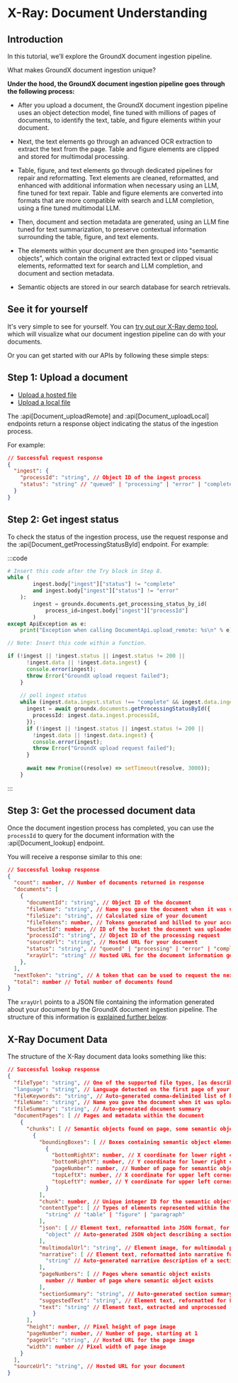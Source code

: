 # X-Ray: Document Understanding

## Introduction
In this tutorial, we’ll explore the GroundX document ingestion pipeline.

What makes GroundX document ingestion unique?

**Under the hood, the GroundX document ingestion pipeline goes through the following process:**

- After you upload a document, the GroundX document ingestion pipeline uses an object detection model, fine tuned with millions of pages of documents, to identify the text, table, and figure elements within your document.

- Next, the text elements go through an advanced OCR extraction to extract the text from the page. Table and figure elements are clipped and stored for multimodal processing.

- Table, figure, and text elements go through dedicated pipelines for repair and reformatting. Text elements are cleaned, reformatted, and enhanced with additional information when necessary using an LLM, fine tuned for text repair. Table and figure elements are converted into formats that are more compatible with search and LLM completion, using a fine tuned multimodal LLM.

- Then, document and section metadata are generated, using an LLM fine tuned for text summarization, to preserve contextual information surrounding the table, figure, and text elements.

- The elements within your document are then grouped into "semantic objects", which contain the original extracted text or clipped visual elements, reformatted text for search and LLM completion, and document and section metadata.

- Semantic objects are stored in our search database for search retrievals.

## See it for yourself
It's very simple to see for yourself. You can [try out our X-Ray demo tool](https://dashboard.eyelevel.ai/xray), which will visualize what our document ingestion pipeline can do with your documents.

Or you can get started with our APIs by following these simple steps:

## Step 1: Upload a document

- [Upload a hosted file](https://documentation.groundx.ai/docs/ingest-remote-content)
- [Upload a local file](https://documentation.groundx.ai/docs/ingest-local-content)

The :api[Document_uploadRemote] and :api[Document_uploadLocal] endpoints return a response object indicating the status of the ingestion process. 

For example:

```json
// Successful request response
{
  "ingest": {
    "processId": "string", // Object ID of the ingest process
    "status": "string" // "queued" | "processing" | "error" | "complete"
  }
}
```

## Step 2: Get ingest status
To check the status of the ingestion process, use the request response and the :api[Document_getProcessingStatusById] endpoint. For example:

:::code

```python
# Insert this code after the Try block in Step 8.
while (
        ingest.body["ingest"]["status"] != "complete"
        and ingest.body["ingest"]["status"] != "error"
    ):
        ingest = groundx.documents.get_processing_status_by_id(
            process_id=ingest.body["ingest"]["processId"]
        )
except ApiException as e:
    print("Exception when calling DocumentApi.upload_remote: %s\n" % e)
```

```typescript
// Note: Insert this code within a function.

if (!ingest || !ingest.status || ingest.status != 200 ||
      !ingest.data || !ingest.data.ingest) {
      console.error(ingest);
      throw Error("GroundX upload request failed");
    }
    
    // poll ingest status
    while (ingest.data.ingest.status !== "complete" && ingest.data.ingest.status !== "error") {
      ingest = await groundx.documents.getProcessingStatusById({
        processId: ingest.data.ingest.processId,
      });
      if (!ingest || !ingest.status || ingest.status != 200 ||
        !ingest.data || !ingest.data.ingest) {
        console.error(ingest);
        throw Error("GroundX upload request failed");
      }
    
      await new Promise((resolve) => setTimeout(resolve, 3000));
    }
```

:::

## Step 3: Get the processed document data
Once the document ingestion process has completed, you can use the `processId` to query for the document information with the :api[Document_lookup] endpoint.

You will receive a response similar to this one:

```json
// Successful lookup response
{
  "count": number, // Number of documents returned in response
  "documents": [
    {
      "documentId": "string", // Object ID of the document
      "fileName": "string", // Name you gave the document when it was uploaded
      "fileSize": "string", // Calculated size of your document
      "fileTokens": number, // Tokens generated and billed to your account for ingestion
      "bucketId": number, // ID of the bucket the document was uploaded to
      "processId": "string", // Object ID of the processing request
      "sourceUrl": "string", // Hosted URL for your document
      "status": "string", // "queued" | "processing" | "error" | "complete"
      "xrayUrl": "string" // Hosted URL for the document information generated during processing
    },
  ],
  "nextToken": "string", // A token that can be used to request the next set of results
  "total": number // Total number of documents found
}
```

The `xrayUrl` points to a JSON file containing the information generated about your document by the GroundX document ingestion pipeline. The structure of this information is [explained further below](#x-ray-document-data).

## X-Ray Document Data

The structure of the X-Ray document data looks something like this:

```json
// Successful lookup response
{
  "fileType": "string", // One of the supported file types, [as described here](https://documentation.groundx.ai/docs/file-types)
  "language": "string", // Language detected on the first page of your document during processing
  "fileKeywords": "string", // Auto-generated comma-delimited list of keywords describing your document
  "fileName": "string", // Name you gave the document when it was uploaded
  "fileSummary": "string", // Auto-generated document summary
  "documentPages": [ // Pages and metadata within the document
    {
      "chunks": [ // Semantic objects found on page, some semantic objects are spread across multiple pages
        {
          "boundingBoxes": [ // Boxes containing semantic object elements
            {
              "bottomRightX": number, // X coordinate for lower right corner of semantic object element
              "bottomRightY": number, // Y coordinate for lower right corner of semantic object element
              "pageNumber": number, // Number of page for semantic object element, starting at 1
              "topLeftX": number, // X coordinate for upper left corner of semantic object element
              "topLeftY": number, // Y coordinate for upper left corner of semantic object element
            }
          ],
          "chunk": number, // Unique integer ID for the semantic object
          "contentType": [ // Types of elements represented within the semantic object
            "string" // "table" | "figure" | "paragraph"
          ],
          "json": [ // Element text, reformatted into JSON format, for "table" and "figure" elements only
            "object" // Auto-generated JSON object describing a section of the information within the "table" or "figure"
          ],
          "multimodalUrl": "string", // Element image, for multimodal processing "table" and "figure" elements only
          "narrative": [ // Element text, reformatted into narrative format, for "table" and "figure" elements only
            "string" // Auto-generated narrative description of a section of the information within the "table" or "figure"
          ],
          "pageNumbers": [ // Pages where semantic object exists
            number // Number of page where semantic object exists
          ],
          "sectionSummary": "string", // Auto-generated section summary for the document section containing the semantic object
          "suggestedText": "string", // Element text, reformatted for LLM completion
          "text": "string" // Element text, extracted and unprocessed
        }
      ],
      "height": number, // Pixel height of page image
      "pageNumber": number, // Number of page, starting at 1
      "pageUrl": "string", // Hosted URL for the page image
      "width": number // Pixel width of page image
    }
  ],
  "sourceUrl": "string", // Hosted URL for your document
}
```